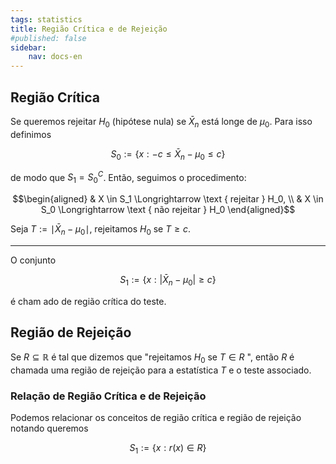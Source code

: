 ```yaml
---
tags: statistics
title: Região Crítica e de Rejeição
#published: false
sidebar:
    nav: docs-en
---
```


## Região Crítica

Se queremos rejeitar $H_0$ (hipótese nula) se $\bar{X}_n$ está longe de $\mu_0$. Para isso definimos

$$S_0:= \{x:-c \leq \bar{X}_n-\mu_0 \leq c \}$$

de modo que $S_1=S_0^C$. Então, seguimos o procedimento:

$$\begin{aligned}
& X \in S_1 \Longrightarrow \text { rejeitar } H_0, \\
& X \in S_0 \Longrightarrow \text { não rejeitar } H_0
\end{aligned}$$

Seja $T:= \mid \bar{X}_n-\mu_0 \mid$, rejeitamos $H_0$ se $T \geq c$.

---

O conjunto

$$S_1:= \{x: | \bar{X}_n-\mu_0 | \geq c \}$$

é cham ado de região crítica do teste.

## Região de Rejeição

Se $R \subseteq \mathbb{R}$ é tal que dizemos que "rejeitamos $H_0$ se $T \in R$ ", então $R$ é chamada uma região de rejeição para a estatística $T$ e o teste associado.

### Relação de Região Crítica e de Rejeição

Podemos relacionar os conceitos de região crítica e região de rejeição notando queremos

$$S_1:=\{x: r(x) \in R\}$$
